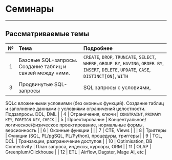 # Семинары

---

## Рассматриваемые темы

|  №  | Тема                           | Подробнее                                                                                                                                       |
|:---:|:-------------------------------|:------------------------------------------------------------------------------------------------------------------------------------------------|
|  1  | Базовые SQL-запросы. Создание таблиц и связей между ними.            | `CREATE`, `DROP`, `TRUNCATE`, `SELECT`, `WHERE`, `GROUP BY`, `HAVING`, `ORDER BY`, `INSERT`, `DELETE`, `UPDATE`, `CASE`, `DISTINCT[ON]`, `WITH` |
|  3  | Продвинутые SQL-запросы        | SQL запросы с условиями, 
SQLс вложенными условиями (без оконных функций). 
Создание таблиц и заполнение данными с условиями ограничений целостности.
Подзапросы.
DDL, DML
                                                                                                                        |
|  4  | Ограничения, ключи             | `CONSTRAINT`, `PRIMARY KEY`, `FOREIGN KEY`, `CHECK`                                                                                             |
|  5  | Проектирование                 | Концентуальное/логическое/физическое проектирование, нормальные формы, версионность                                                             |
|  6  | Оконные функции                |                                                                                                                                                 |
|  7  | CTE, Views                     |                                                                                                                                                 |
|  8  | Триггеры                       | Функции (SQL, PL/pgSQL, PL/Python), процедуры, триггеры                                                                                         |
|  9  | TCL, DCL                       | Транзакции, разграничение доступов                                                                                                              |
| 10  | Optimisation, DB Connectivity  | План запроса, индексы, курсоры, ORM                                                                                                             |
| 11  | OLAP                           | Greenplum/Clickhouse                                                                                                                            |
| 12  | ETL                            | Airflow, Dagster, Mage AI, etc                                                                                                                  |


